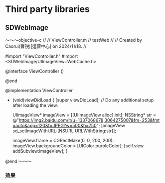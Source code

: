 # Third party libraries

## SDWebImage

～～～objective-c
//
//  ViewController.m
//  testWeb
//
//  Created by Caorui(曹锐)[运营中心] on 2024/11/18.
//

#import "ViewController.h"
#import <SDWebImage/UIImageView+WebCache.h>

@interface ViewController ()

@end

@implementation ViewController

- (void)viewDidLoad {
    [super viewDidLoad];
    // Do any additional setup after loading the view.
    
    UIImageView* imageView = [[UIImageView alloc] init];
    NSString* str = @"https://img2.baidu.com/it/u=1337068678,3064275007&fm=253&fmt=auto&app=120&f=JPEG?w=500&h=750";
    [imageView sd_setImageWithURL:[NSURL URLWithString:str]];
    
    imageView.frame = CGRectMake(0, 0, 200, 200);
    imageView.backgroundColor = [UIColor purpleColor];
    [self.view addSubview:imageView];
}


@end
～～～

### 效果

